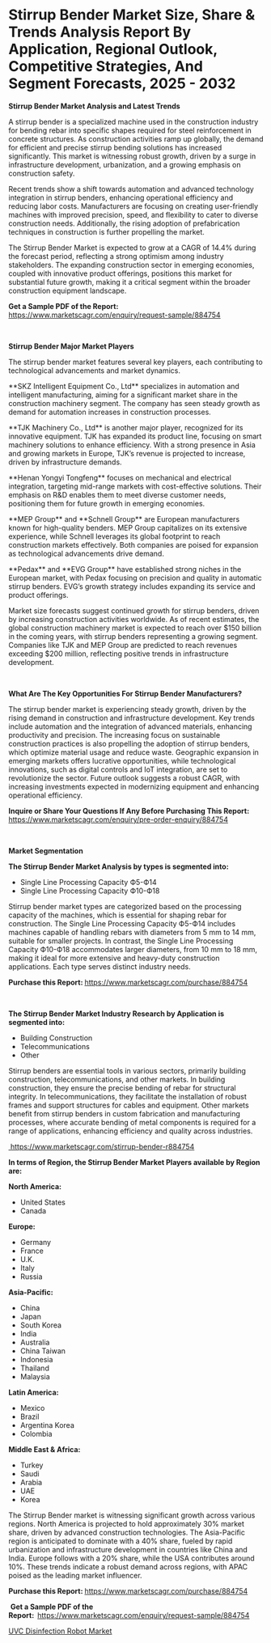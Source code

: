 <p><h1>Stirrup Bender Market Size, Share & Trends Analysis Report By Application, Regional Outlook, Competitive Strategies, And Segment Forecasts, 2025 - 2032</h1></p><p><strong>Stirrup Bender Market Analysis and Latest Trends</strong></p>
<p><p>A stirrup bender is a specialized machine used in the construction industry for bending rebar into specific shapes required for steel reinforcement in concrete structures. As construction activities ramp up globally, the demand for efficient and precise stirrup bending solutions has increased significantly. This market is witnessing robust growth, driven by a surge in infrastructure development, urbanization, and a growing emphasis on construction safety.</p><p>Recent trends show a shift towards automation and advanced technology integration in stirrup benders, enhancing operational efficiency and reducing labor costs. Manufacturers are focusing on creating user-friendly machines with improved precision, speed, and flexibility to cater to diverse construction needs. Additionally, the rising adoption of prefabrication techniques in construction is further propelling the market.</p><p>The Stirrup Bender Market is expected to grow at a CAGR of 14.4% during the forecast period, reflecting a strong optimism among industry stakeholders. The expanding construction sector in emerging economies, coupled with innovative product offerings, positions this market for substantial future growth, making it a critical segment within the broader construction equipment landscape.</p></p>
<p><strong>Get a Sample PDF of the Report:&nbsp;</strong> <a href="https://www.marketscagr.com/enquiry/request-sample/884754?utm_campaign=1895&utm_medium=2&utm_source=Github&utm_content=ia&utm_term=16022025&utm_id=stirrup-bender">https://www.marketscagr.com/enquiry/request-sample/884754</a></p>
<p>&nbsp;</p>
<p><strong>Stirrup Bender Major Market Players</strong></p>
<p><p>The stirrup bender market features several key players, each contributing to technological advancements and market dynamics. </p><p>**SKZ Intelligent Equipment Co., Ltd** specializes in automation and intelligent manufacturing, aiming for a significant market share in the construction machinery segment. The company has seen steady growth as demand for automation increases in construction processes.</p><p>**TJK Machinery Co., Ltd** is another major player, recognized for its innovative equipment. TJK has expanded its product line, focusing on smart machinery solutions to enhance efficiency. With a strong presence in Asia and growing markets in Europe, TJK’s revenue is projected to increase, driven by infrastructure demands.</p><p>**Henan Yongyi Tongfeng** focuses on mechanical and electrical integration, targeting mid-range markets with cost-effective solutions. Their emphasis on R&D enables them to meet diverse customer needs, positioning them for future growth in emerging economies.</p><p>**MEP Group** and **Schnell Group** are European manufacturers known for high-quality benders. MEP Group capitalizes on its extensive experience, while Schnell leverages its global footprint to reach construction markets effectively. Both companies are poised for expansion as technological advancements drive demand.</p><p>**Pedax** and **EVG Group** have established strong niches in the European market, with Pedax focusing on precision and quality in automatic stirrup benders. EVG’s growth strategy includes expanding its service and product offerings.</p><p>Market size forecasts suggest continued growth for stirrup benders, driven by increasing construction activities worldwide. As of recent estimates, the global construction machinery market is expected to reach over $150 billion in the coming years, with stirrup benders representing a growing segment. Companies like TJK and MEP Group are predicted to reach revenues exceeding $200 million, reflecting positive trends in infrastructure development.</p></p>
<p>&nbsp;</p>
<p><strong>What Are The Key Opportunities For Stirrup Bender Manufacturers?</strong></p>
<p><p>The stirrup bender market is experiencing steady growth, driven by the rising demand in construction and infrastructure development. Key trends include automation and the integration of advanced materials, enhancing productivity and precision. The increasing focus on sustainable construction practices is also propelling the adoption of stirrup benders, which optimize material usage and reduce waste. Geographic expansion in emerging markets offers lucrative opportunities, while technological innovations, such as digital controls and IoT integration, are set to revolutionize the sector. Future outlook suggests a robust CAGR, with increasing investments expected in modernizing equipment and enhancing operational efficiency.</p></p>
<p><strong>Inquire or Share Your Questions If Any Before Purchasing This Report:</strong> <a href="https://www.marketscagr.com/enquiry/pre-order-enquiry/884754?utm_campaign=1895&utm_medium=2&utm_source=Github&utm_content=ia&utm_term=16022025&utm_id=stirrup-bender">https://www.marketscagr.com/enquiry/pre-order-enquiry/884754</a></p>
<p>&nbsp;</p>
<p><strong>Market Segmentation</strong></p>
<p><strong>The Stirrup Bender Market Analysis by types is segmented into:</strong></p>
<p><ul><li>Single Line Processing Capacity Ф5-Ф14</li><li>Single Line Processing Capacity Ф10-Ф18</li></ul></p>
<p><p>Stirrup bender market types are categorized based on the processing capacity of the machines, which is essential for shaping rebar for construction. The Single Line Processing Capacity Ф5-Ф14 includes machines capable of handling rebars with diameters from 5 mm to 14 mm, suitable for smaller projects. In contrast, the Single Line Processing Capacity Ф10-Ф18 accommodates larger diameters, from 10 mm to 18 mm, making it ideal for more extensive and heavy-duty construction applications. Each type serves distinct industry needs.</p></p>
<p><strong>Purchase this Report:&nbsp;</strong><a href="https://www.marketscagr.com/purchase/884754?utm_campaign=1895&utm_medium=2&utm_source=Github&utm_content=ia&utm_term=16022025&utm_id=stirrup-bender">https://www.marketscagr.com/purchase/884754</a></p>
<p>&nbsp;</p>
<p><strong>The Stirrup Bender Market Industry Research by Application is segmented into:</strong></p>
<p><ul><li>Building Construction</li><li>Telecommunications</li><li>Other</li></ul></p>
<p><p>Stirrup benders are essential tools in various sectors, primarily building construction, telecommunications, and other markets. In building construction, they ensure the precise bending of rebar for structural integrity. In telecommunications, they facilitate the installation of robust frames and support structures for cables and equipment. Other markets benefit from stirrup benders in custom fabrication and manufacturing processes, where accurate bending of metal components is required for a range of applications, enhancing efficiency and quality across industries.</p></p>
<p><a href="https://www.marketscagr.com/stirrup-bender-r884754?utm_campaign=1895&utm_medium=2&utm_source=Github&utm_content=ia&utm_term=16022025&utm_id=stirrup-bender">&nbsp;https://www.marketscagr.com/stirrup-bender-r884754</a></p>
<p><strong>In terms of Region, the Stirrup Bender Market Players available by Region are:</strong></p>
<p>
    <p> <strong> North America: </strong>
        <ul>
            <li>United States</li>
            <li>Canada</li>
        </ul>
        </p> 
    <p> <strong> Europe: </strong>
        <ul>
            <li>Germany</li>
            <li>France</li>
            <li>U.K.</li>
            <li>Italy</li>
            <li>Russia</li>
        </ul>
        </p> 
    <p> <strong> Asia-Pacific: </strong>
        <ul>
            <li>China</li>
            <li>Japan</li>
            <li>South Korea</li>
            <li>India</li>
            <li>Australia</li>
            <li>China Taiwan</li>
            <li>Indonesia</li>
            <li>Thailand</li>
            <li>Malaysia</li>
        </ul>
        </p> 
    <p> <strong> Latin America: </strong>
        <ul>
            <li>Mexico</li>
            <li>Brazil</li>
            <li>Argentina Korea</li>
            <li>Colombia</li>
        </ul>
        </p> 
    <p> <strong> Middle East & Africa: </strong>
        <ul>
            <li>Turkey</li>
            <li>Saudi</li>
            <li>Arabia</li>
            <li>UAE</li>
            <li>Korea</li>
        </ul>
    </p>
    </p>
<p><p>The Stirrup Bender market is witnessing significant growth across various regions. North America is projected to hold approximately 30% market share, driven by advanced construction technologies. The Asia-Pacific region is anticipated to dominate with a 40% share, fueled by rapid urbanization and infrastructure development in countries like China and India. Europe follows with a 20% share, while the USA contributes around 10%. These trends indicate a robust demand across regions, with APAC poised as the leading market influencer.</p></p>
<p><strong>Purchase this Report: </strong><a href="https://www.marketscagr.com/purchase/884754?utm_campaign=1895&utm_medium=2&utm_source=Github&utm_content=ia&utm_term=16022025&utm_id=stirrup-bender">https://www.marketscagr.com/purchase/884754</a></p>
<p>&nbsp;<strong>Get a Sample PDF of the Report:&nbsp;&nbsp;</strong><a href="https://www.marketscagr.com/enquiry/request-sample/884754?utm_campaign=1895&utm_medium=2&utm_source=Github&utm_content=ia&utm_term=16022025&utm_id=stirrup-bender">https://www.marketscagr.com/enquiry/request-sample/884754</a></p>
<p><strong></strong></p>
<p><p><a href="https://github.com/mahnoor2003/Market-Research-Report-List-7/blob/main/uvc-disinfection-robot-market.md?utm_campaign=1895&utm_medium=2&utm_source=Github&utm_content=ia&utm_term=16022025&utm_id=stirrup-bender">UVC Disinfection Robot Market</a></p></p>